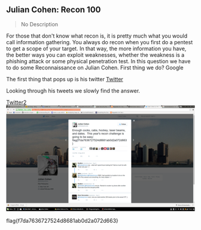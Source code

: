Julian Cohen: Recon 100
---------

> No Description

For those that don't know what recon is, it is pretty much what you would call information gathering. You always do recon when you first do a pentest to get a scope of your target. In that way, the more information you have, the better ways you can exploit weaknesses, whether the weakness is a phishing attack or some physical penetration test. In this question we have to do some Reconnaissance on Julian Cohen. First thing we do? Google

The first thing that pops up is his twitter
[Twitter](https://twitter.com/HockeyInJune)

Looking through his tweets we slowly find the answer.

[Twitter2](https://twitter.com/HockeyInJune/status/641716034068684800)
![Twitter Screenshot](twitter.png)

flag{f7da7636727524d8681ab0d2a072d663}